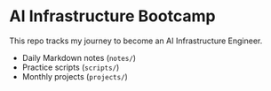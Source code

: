 # AI Infrastructure Bootcamp

This repo tracks my journey to become an AI Infrastructure Engineer.
- Daily Markdown notes (`notes/`)
- Practice scripts (`scripts/`)
- Monthly projects (`projects/`)
